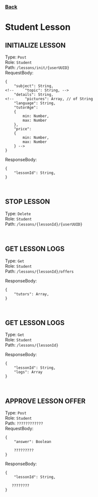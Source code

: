 ### [Back](./Main.md)

# Student Lesson

## **INITIALIZE LESSON**

Type: `Post`  
Role: `Student`  
Path: `/lessons/init/{userUUID}`  
RequestBody:

```
{
    "subject": String,
<!--     "topic": String, -->
    "details": String,
<!--     "pictures": Array, // of String
    "language": String,
    "tutorAge":
    {
        min: Number,
        max: Number
    },
    "price":
    {
        min: Number,
        max: Number
    } -->
}
```

ResponseBody:

```
{
    "lessonId": String,
}
```

<br>

## **STOP LESSON**

Type: `Delete`  
Role: `Student`  
Path: `/lessons/{lessonId}/{userUUID}`  

<br>

## **GET LESSON LOGS**

Type: `Get`  
Role: `Student`  
Path: `/lessons/{lessonId}/offers`  

ResponseBody:

```
{
    "tutors": Array,
}
```

<br>

## **GET LESSON LOGS**

Type: `Get`  
Role: `Student`  
Path: `/lessons/{lessonId}`  

ResponseBody:

```
{
    "lessonId": String,
    "logs": Array
}
```

<br>








## **APPROVE LESSON OFFER**

Type: `Post`  
Role: `Student`  
Path: `????????????`  
RequestBody:

```
{
    "answer": Boolean

    ?????????
}
```

ResponseBody:

```
{
    "lessonId": String,

   ????????
}
```
